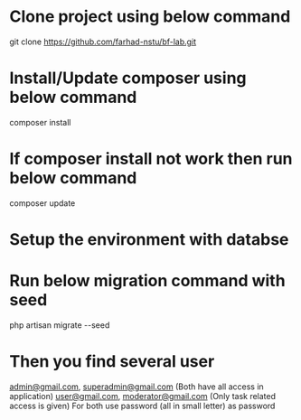 # Clone project using below command
git clone https://github.com/farhad-nstu/bf-lab.git 

# Install/Update composer using below command
composer install

# If composer install not work then run below command
composer update

# Setup the environment with databse

# Run below migration command with seed
php artisan migrate --seed

# Then you find several user
admin@gmail.com, superadmin@gmail.com (Both have all access in application)
user@gmail.com, moderator@gmail.com (Only task related access is given)
For both use password (all in small letter) as password

